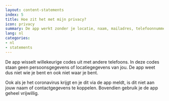 ```yaml
---
layout: content-statements
index: 5
title: Hoe zit het met mijn privacy?
icon: privacy
summary: De app werkt zonder je locatie, naam, mailadres, telefoonnummer of andere contactgegevens.
lang: nl
categories:
- nl
- statements
---
```


De app wisselt willekeurige codes uit met andere telefoons. In deze codes staan geen persoonsgegevens of locatiegegevens van jou. De app weet dus niet wie je bent en ook niet waar je bent.
 
Ook als je het coronavirus krijgt en je dit via de app meldt, is dit niet aan jouw naam of contactgegevens te koppelen. Bovendien gebruik je de app geheel vrijwillig.

